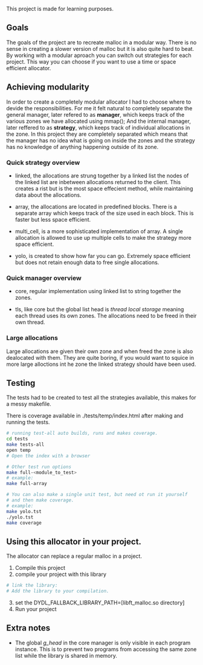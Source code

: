 This project is made for learning purposes.

## Goals

The goals of the project are to recreate malloc in a modular way.
There is no sense in creating a slower version of malloc but it is also quite hard to beat.
By working with a modular aproach you can switch out strategies for each project.
This way you can choose if you want to use a time or space efficient allocator.

## Achieving modularity

In order to create a completely modular allocator I had to choose where to devide the responsibilities.
For me it felt natural to completely separate the general manager, later refered to as **manager**, which keeps track of the various zones we have allocated using mmap();
And the internal manager, later reffered to as **strategy**, which keeps track of individual allocations in the zone.
In this project they are completely separated which means that the manager has no idea what is going on inside the zones and the strategy has no knowledge of anything happening outside of its zone.

### Quick strategy overview

- linked, the allocations are strung together by a linked list
the nodes of the linked list are inbetween allocations returned to the client.
This creates a rist but is the most space effecient method, while maintaining data about the allocations.

- array, the allocations are located in predefined blocks. There is a separate array
which keeps track of the size used in each block. This is faster but less space efficient.

- multi_cell, is a more sophisticated implementation of array. A single allocation
is allowed to use up multiple cells to make the strategy more space efficient.

- yolo, is created to show how far you can go. Extremely space efficient but does not
retain enough data to free single allocations.

### Quick manager overview

- core, regular implementation using linked list to string together the zones.

- tls, like core but the global list head is *thread local storage* meaning
each thread uses its own zones. The allocations need to be freed in their own thread.

### Large allocations

Large allocations are given their own zone and when freed the zone is also dealocated with them.
They are quite boring, if you would want to squice in more large alloctions int he zone the linked strategy should have been used.

## Testing

The tests had to be created to test all the strategies available,
this makes for a messy makefile.

There is coverage available in ./tests/temp/index.html after making and running the tests.

``` bash
# running test-all auto builds, runs and makes coverage.
cd tests
make tests-all
open temp
# Open the index with a browser

# Other test run options
make full-<module_to_test>
# example:
make full-array

# You can also make a single unit test, but need ot run it yourself
# and then make coverage.
# example:
make yolo.tst
./yolo.tst
make coverage
```

## Using this allocator in your project.

The allocator can replace a regular malloc in a project.
1. Compile this project
2. compile your project with this library
```bash
# link the library:
# Add the library to your compilation.
```
3. set the DYDL_FALLBACK_LIBRARY_PATH=[libft_malloc.so directory]
4. Run your project

## Extra notes

- The global *g_head* in the core manager is only visible in each program instance.
This is to prevent two programs from accessing the same zone list while the
library is shared in memory.

